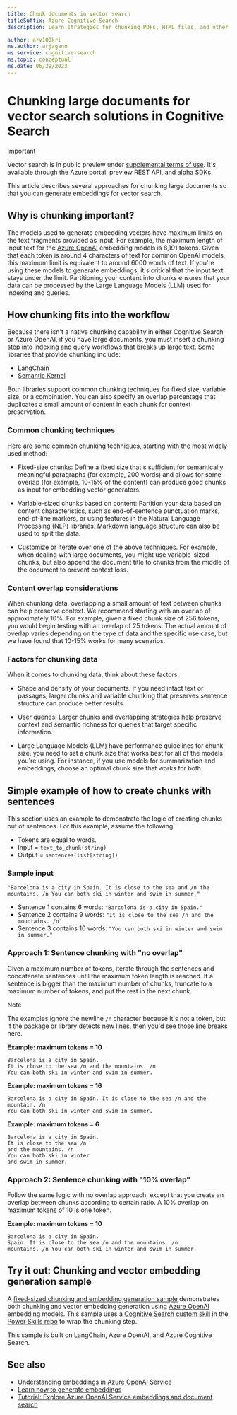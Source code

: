 ```yaml
---
title: Chunk documents in vector search
titleSuffix: Azure Cognitive Search
description: Learn strategies for chunking PDFs, HTML files, and other large documents for vectors and search indexing and query workloads.

author: arv100kri
ms.author: arjagann
ms.service: cognitive-search
ms.topic: conceptual
ms.date: 06/29/2023
---
```


# Chunking large documents for vector search solutions in Cognitive Search

> [!IMPORTANT]
> Vector search is in public preview under [supplemental terms of use](https://azure.microsoft.com/support/legal/preview-supplemental-terms/). It's available through the Azure portal, preview REST API, and [alpha SDKs](https://github.com/Azure/cognitive-search-vector-pr#readme).

This article describes several approaches for chunking large documents so that you can generate embeddings for vector search.

## Why is chunking important?

The models used to generate embedding vectors have maximum limits on the text fragments provided as input. For example, the maximum length of input text for the [Azure OpenAI](/azure/cognitive-services/openai/how-to/embeddings) embedding models is 8,191 tokens. Given that each token is around 4 characters of text for common OpenAI models, this maximum limit is equivalent to around 6000 words of text. If you're using these models to generate embeddings, it's critical that the input text stays under the limit. Partitioning your content into chunks ensures that your data can be processed by the Large Language Models (LLM) used for indexing and queries. 

## How chunking fits into the workflow

Because there isn't a native chunking capability in either Cognitive Search or Azure OpenAI, if you have large documents, you must insert a chunking step into indexing and query workflows that breaks up large text. Some libraries that provide chunking include:

+ [LangChain](https://python.langchain.com/en/latest/index.html)
+ [Semantic Kernel](https://github.com/microsoft/semantic-kernel)

Both libraries support common chunking techniques for fixed size, variable size, or a combination. You can also specify an overlap percentage that duplicates a small amount of content in each chunk for context preservation.

### Common chunking techniques

Here are some common chunking techniques, starting with the most widely used method:

+ Fixed-size chunks: Define a fixed size that's sufficient for semantically meaningful paragraphs (for example, 200 words) and allows for some overlap (for example, 10-15% of the content) can produce good chunks as input for embedding vector generators.

+ Variable-sized chunks based on content: Partition your data based on content characteristics, such as end-of-sentence punctuation marks, end-of-line markers, or using features in the Natural Language Processing (NLP) libraries. Markdown language structure can also be used to split the data.

+ Customize or iterate over one of the above techniques. For example, when dealing with large documents, you might use variable-sized chunks, but also append the document title to chunks from the middle of the document to prevent context loss.

### Content overlap considerations

When chunking data, overlapping a small amount of text between chunks can help preserve context. We recommend starting with an overlap of approximately 10%. For example, given a fixed chunk size of 256 tokens, you would begin testing with an overlap of 25 tokens. The actual amount of overlap varies depending on the type of data and the specific use case, but we have found that 10-15% works for many scenarios.

### Factors for chunking data

When it comes to chunking data, think about these factors:

+ Shape and density of your documents. If you need intact text or passages, larger chunks and variable chunking that preserves sentence structure can produce better results.

+ User queries: Larger chunks and overlapping strategies help preserve context and semantic richness for queries that target specific information.

+ Large Language Models (LLM) have performance guidelines for chunk size. you need to set a chunk size that works best for all of the models you're using. For instance, if you use models for summarization and embeddings, choose an optimal chunk size that works for both.

## Simple example of how to create chunks with sentences

This section uses an example to demonstrate the logic of creating chunks out of sentences. For this example, assume the following:

+ Tokens are equal to words.
+ Input = `text_to_chunk(string)`
+ Output = `sentences(list[string])`

### Sample input

`"Barcelona is a city in Spain. It is close to the sea and /n the mountains. /n You can both ski in winter and swim in summer."`

+ Sentence 1 contains 6 words: `"Barcelona is a city in Spain."`
+ Sentence 2 contains 9 words: `"It is close to the sea /n and the mountains. /n"`
+ Sentence 3 contains 10 words: `"You can both ski in winter and swim in summer."`

### Approach 1: Sentence chunking with "no overlap"

Given a maximum number of tokens, iterate through the sentences and concatenate sentences until the maximum token length is reached. If a sentence is bigger than the maximum number of chunks, truncate to a maximum number of tokens, and put the rest in the next chunk.

> [!NOTE]
> The examples ignore the newline `/n` character because it's not a token, but if the package or library detects new lines, then you'd see those line breaks here.

**Example: maximum tokens = 10**

```
Barcelona is a city in Spain.
It is close to the sea /n and the mountains. /n
You can both ski in winter and swim in summer.
```

**Example: maximum tokens = 16**

```
Barcelona is a city in Spain. It is close to the sea /n and the mountain. /n
You can both ski in winter and swim in summer.
```

**Example: maximum tokens = 6**

```
Barcelona is a city in Spain.
It is close to the sea /n
and the mountains. /n
You can both ski in winter
and swim in summer.
```

### Approach 2: Sentence chunking with "10% overlap"

Follow the same logic with no overlap approach, except that you create an overlap between chunks according to certain ratio.
A 10% overlap on maximum tokens of 10 is one token.

**Example: maximum tokens = 10**

```
Barcelona is a city in Spain.
Spain. It is close to the sea /n and the mountains. /n 
mountains. /n You can both ski in winter and swim in summer.
```

## Try it out: Chunking and vector embedding generation sample

A [fixed-sized chunking and embedding generation sample](https://github.com/Azure-Samples/azure-search-power-skills/blob/main/Vector/EmbeddingGenerator/README.md) demonstrates both chunking and vector embedding generation using [Azure OpenAI](/azure/cognitive-services/openai/) embedding models. This sample uses a [Cognitive Search custom skill](cognitive-search-custom-skill-web-api.md) in the [Power Skills repo](https://github.com/Azure-Samples/azure-search-power-skills/tree/main#readme) to wrap the chunking step.

This sample is built on LangChain, Azure OpenAI, and Azure Cognitive Search.

## See also

+ [Understanding embeddings in Azure OpenAI Service](/azure/cognitive-services/openai/concepts/understand-embeddings)
+ [Learn how to generate embeddings](/azure/cognitive-services/openai/how-to/embeddings?tabs=console)
+ [Tutorial: Explore Azure OpenAI Service embeddings and document search](/azure/cognitive-services/openai/tutorials/embeddings?tabs=command-line)


